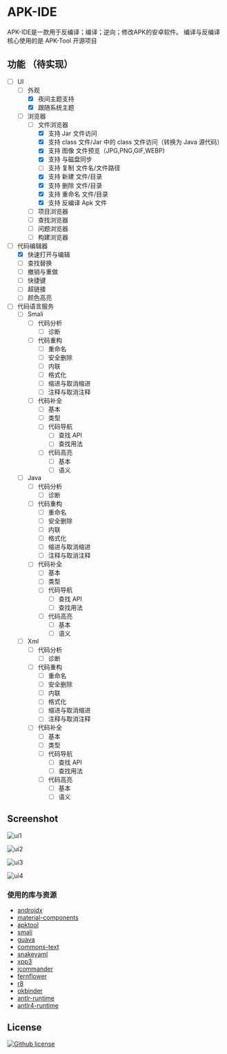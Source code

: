 # APK-IDE

APK-IDE是一款用于反编译；编译；逆向；修改APK的安卓软件。
编译与反编译核心使用的是 APK-Tool 开源项目

## 功能 （待实现）

- [ ] UI
  - [ ] 外观
    - [x] 夜间主题支持
    - [x] 跟随系统主题
  - [ ] 浏览器
    - [ ] 文件浏览器
      - [x] 支持 Jar 文件访问
      - [x] 支持 class 文件/Jar 中的 class 文件访问（转换为 Java 源代码）
      - [x] 支持 图像 文件预览（JPG,PNG,GIF,WEBP)
      - [x] 支持 与磁盘同步
      - [ ] 支持 复制 文件名/文件路径
      - [x] 支持 新建 文件/目录
      - [x] 支持 删除 文件/目录
      - [x] 支持 重命名 文件/目录
      - [x] 支持 反编译 Apk 文件
    - [ ] 项目浏览器
    - [ ] 查找浏览器
    - [ ] 问题浏览器
    - [ ] 构建浏览器
- [ ] 代码编辑器
  - [x] 快速打开与编辑  
  - [ ] 查找替换
  - [ ] 撤销与重做
  - [ ] 快捷键
  - [ ] 超链接
  - [ ] 颜色高亮
- [ ] 代码语言服务
  - [ ] Smali
    - [ ] 代码分析
      - [ ] 诊断
    - [ ] 代码重构
      - [ ] 重命名
      - [ ] 安全删除
      - [ ] 内联
      - [ ] 格式化
      - [ ] 缩进与取消缩进
      - [ ] 注释与取消注释
    - [ ] 代码补全 
      - [ ] 基本 
      - [ ] 类型
      - [ ] 代码导航
        - [ ] 查找 API
        - [ ] 查找用法
      - [ ] 代码高亮 
        - [ ] 基本
        - [ ] 语义
  - [ ] Java
    - [ ] 代码分析
      - [ ] 诊断
    - [ ] 代码重构
      - [ ] 重命名
      - [ ] 安全删除
      - [ ] 内联
      - [ ] 格式化
      - [ ] 缩进与取消缩进
      - [ ] 注释与取消注释
    - [ ] 代码补全
      - [ ] 基本
      - [ ] 类型
      - [ ] 代码导航
        - [ ] 查找 API
        - [ ] 查找用法
      - [ ] 代码高亮
        - [ ] 基本
        - [ ] 语义
  - [ ] Xml
    - [ ] 代码分析
      - [ ] 诊断
    - [ ] 代码重构
      - [ ] 重命名
      - [ ] 安全删除
      - [ ] 内联
      - [ ] 格式化
      - [ ] 缩进与取消缩进
      - [ ] 注释与取消注释
    - [ ] 代码补全
      - [ ] 基本
      - [ ] 类型
      - [ ] 代码导航
        - [ ] 查找 API
        - [ ] 查找用法
      - [ ] 代码高亮
        - [ ] 基本
        - [ ] 语义
## Screenshot

![ui1](/images/1.png)

![ui2](/images/2.png)

![ui3](/images/3.png)

![ui4](/images/4.png)

### 使用的库与资源

* [androidx](https://github.com/androidx/androidx)
* [material-components](https://github.com/material-components/material-components-android)
* [apktool](https://github.com/iBotPeaches/Apktool)
* [smali](https://github.com/google/smali)
* [guava](https://github.com/google/guava)
* [commons-text](https://commons.apache.org/proper/commons-text)
* [snakeyaml](https://bitbucket.org/snakeyaml/snakeyaml)
* [xpp3](https://github.com/codelibs/xpp3)
* [jcommander](http://jcommander.org/)
* [fernflower](https://github.com/fesh0r/fernflower)
* [r8](https://r8.googlesource.com/r8)
* [okbinder](https://github.com/7hens/okbinder)
* [antlr-runtime](https://github.com/antlr/antlr3)
* [antlr4-runtime](https://github.com/antlr/antlr4)

## License

[![Github license](https://img.shields.io/github/license/weg2020/apkide)](https://github.com/weg2020/apkide/blob/main/LICENSE)


